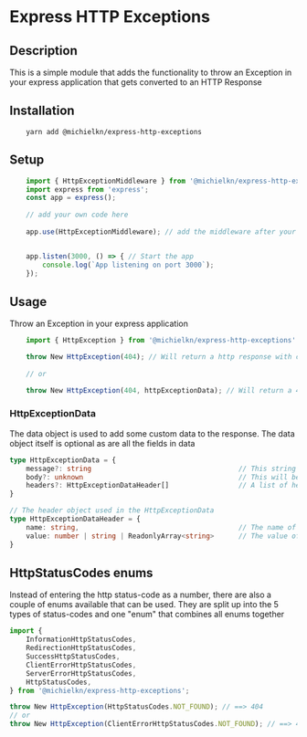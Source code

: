 # Express HTTP Exceptions

## Description
This is a simple module that adds the functionality to throw an Exception in your express application that gets
converted to an HTTP Response

## Installation
```shell
    yarn add @michielkn/express-http-exceptions
```

## Setup
```javascript
    import { HttpExceptionMiddleware } from '@michielkn/express-http-exceptions'    // import the express middleware
    import express from 'express';                                                  // import express
    const app = express();
    
    // add your own code here
    
    app.use(HttpExceptionMiddleware); // add the middleware after your custom code


    app.listen(3000, () => { // Start the app
        console.log(`App listening on port 3000`);
    });
```

## Usage
Throw an Exception in your express application
```javascript
    import { HttpException } from '@michielkn/express-http-exceptions' // import the HttpException class

    throw New HttpException(404); // Will return a http response with code 404
    
    // or

    throw New HttpException(404, httpExceptionData); // Will return a 404 with some added data (see underneath)
```

### HttpExceptionData
The data object is used to add some custom data to the response. The data object itself is optional as are all the fields in data
```typescript
type HttpExceptionData = {
    message?: string                                    // This string that becomes the response message
    body?: unknown                                      // This will become the body
    headers?: HttpExceptionDataHeader[]                 // A list of headers that should be set (See HttpExceptionDataHeader)
}

// The header object used in the HttpExceptionData
type HttpExceptionDataHeader = {
    name: string,                                       // The name of the header
    value: number | string | ReadonlyArray<string>      // The value of the header
}
```

## HttpStatusCodes enums
Instead of entering the http status-code as a number, there are also a couple of enums available that can be used.
They are split up into the 5 types of status-codes and one "enum" that combines all enums together
```javascript
import {
    InformationHttpStatusCodes,
    RedirectionHttpStatusCodes,
    SuccessHttpStatusCodes,
    ClientErrorHttpStatusCodes,
    ServerErrorHttpStatusCodes,
    HttpStatusCodes,
} from '@michielkn/express-http-exceptions';

throw New HttpException(HttpStatusCodes.NOT_FOUND); // ==> 404
// or
throw New HttpException(ClientErrorHttpStatusCodes.NOT_FOUND); // ==> 404
```